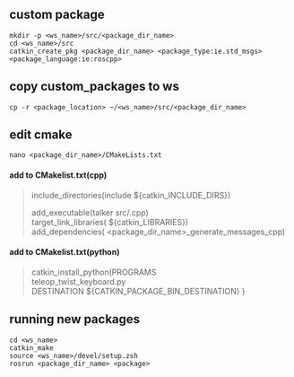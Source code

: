 ## custom package
    mkdir -p <ws_name>/src/<package_dir_name>
    cd <ws_name>/src
    catkin_create_pkg <package_dir_name> <package_type:ie.std_msgs> <package_language:ie:roscpp>

## copy custom_packages to ws
    cp -r <package_location> ~/<ws_name>/src/<package_dir_name>
    
## edit cmake
    nano <package_dir_name>/CMakeLists.txt

#### add to CMakelist.txt(cpp)
> include_directories(include ${catkin_INCLUDE_DIRS})
>
> add_executable(talker src/<package>.cpp)  
> target_link_libraries(<package> ${catkin_LIBRARIES})  
> add_dependencies(<package> <package_dir_name>_generate_messages_cpp)

#### add to CMakelist.txt(python)
    
> catkin_install_python(PROGRAMS    
> teleop_twist_keyboard.py  
> DESTINATION ${CATKIN_PACKAGE_BIN_DESTINATION} 
> ) 
    

## running new packages
    cd <ws_name>
    catkin_make
    source <ws_name>/devel/setup.zsh
    rosrun <package_dir_name> <package>
